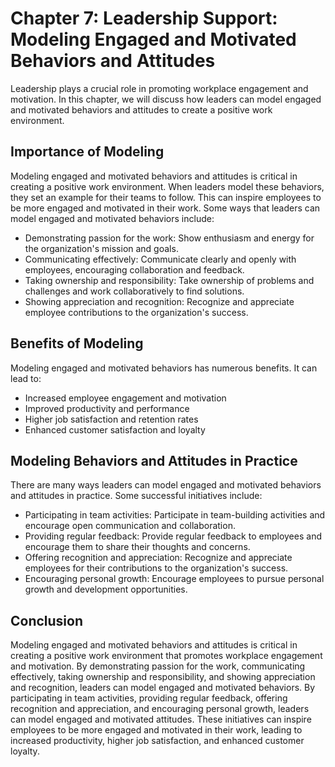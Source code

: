 Chapter 7: Leadership Support: Modeling Engaged and Motivated Behaviors and Attitudes
=====================================================================================

Leadership plays a crucial role in promoting workplace engagement and motivation. In this chapter, we will discuss how leaders can model engaged and motivated behaviors and attitudes to create a positive work environment.

Importance of Modeling
----------------------

Modeling engaged and motivated behaviors and attitudes is critical in creating a positive work environment. When leaders model these behaviors, they set an example for their teams to follow. This can inspire employees to be more engaged and motivated in their work. Some ways that leaders can model engaged and motivated behaviors include:

* Demonstrating passion for the work: Show enthusiasm and energy for the organization's mission and goals.
* Communicating effectively: Communicate clearly and openly with employees, encouraging collaboration and feedback.
* Taking ownership and responsibility: Take ownership of problems and challenges and work collaboratively to find solutions.
* Showing appreciation and recognition: Recognize and appreciate employee contributions to the organization's success.

Benefits of Modeling
--------------------

Modeling engaged and motivated behaviors has numerous benefits. It can lead to:

* Increased employee engagement and motivation
* Improved productivity and performance
* Higher job satisfaction and retention rates
* Enhanced customer satisfaction and loyalty

Modeling Behaviors and Attitudes in Practice
--------------------------------------------

There are many ways leaders can model engaged and motivated behaviors and attitudes in practice. Some successful initiatives include:

* Participating in team activities: Participate in team-building activities and encourage open communication and collaboration.
* Providing regular feedback: Provide regular feedback to employees and encourage them to share their thoughts and concerns.
* Offering recognition and appreciation: Recognize and appreciate employees for their contributions to the organization's success.
* Encouraging personal growth: Encourage employees to pursue personal growth and development opportunities.

Conclusion
----------

Modeling engaged and motivated behaviors and attitudes is critical in creating a positive work environment that promotes workplace engagement and motivation. By demonstrating passion for the work, communicating effectively, taking ownership and responsibility, and showing appreciation and recognition, leaders can model engaged and motivated behaviors. By participating in team activities, providing regular feedback, offering recognition and appreciation, and encouraging personal growth, leaders can model engaged and motivated attitudes. These initiatives can inspire employees to be more engaged and motivated in their work, leading to increased productivity, higher job satisfaction, and enhanced customer loyalty.
